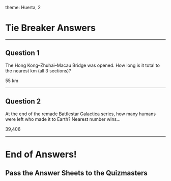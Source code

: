 theme: Huerta, 2

# Tie Breaker Answers

---

## Question 1
The Hong Kong–Zhuhai–Macau Bridge was opened. How long is it total to the nearest km (all 3 sections)?

55 km

---


## Question 2
At the end of the remade Battlestar Galactica series, how many humans were left who made it to Earth? Nearest number wins...

39,406

---


# End of Answers!

## Pass the Answer Sheets to the Quizmasters
